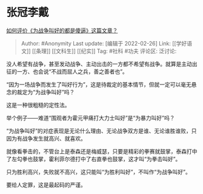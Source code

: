 # 张冠李戴
[如何评价《为战争叫好的都是傻逼》这篇文章？](https://www.zhihu.com/question/518532038/answer/2364600141)

> Author: #Anonymity
> Last update: [编辑于 2022-02-26]
> Link: [[学好语文]] [[条理]] [[文科生]] [[纪实]]
> Tag: #社科 #功夫
> 评论区:
> 泛讨论:

没人希望有战争，甚至发动战争、主动出击的一方都不希望有战争。就算是主动出征的一方、也会说“不战而屈人之兵，善之善者也”。

“因为一场战争而发生了叫好行为”，这是待裁定的基本情节，但就一定可以毫无悬念的裁定为“为战争叫好”吗？

这是一种很粗糙的定性法。

举个例子——难道“围观者为霍元甲痛打大力士叫好”是“为暴力叫好”吗？

“为战争叫好”的对症表现是无论什么理由、无论战争双方是谁、无论谁胜谁败，只因为有战争发生就高兴、就喜欢。

就像看拳击的，不管台上是泰森还是梅威瑟，只要是精彩的拳赛就鼓掌，泰森打中了左勾拳也鼓掌，霍利菲尔德打中了右直拳也鼓掌，这才叫“为拳击叫好”。

只为胜利高兴，失败就不高兴，这只能叫“为胜利叫好”，不叫作“为战争叫好”。

要给人定罪，这是最起码的严谨。
